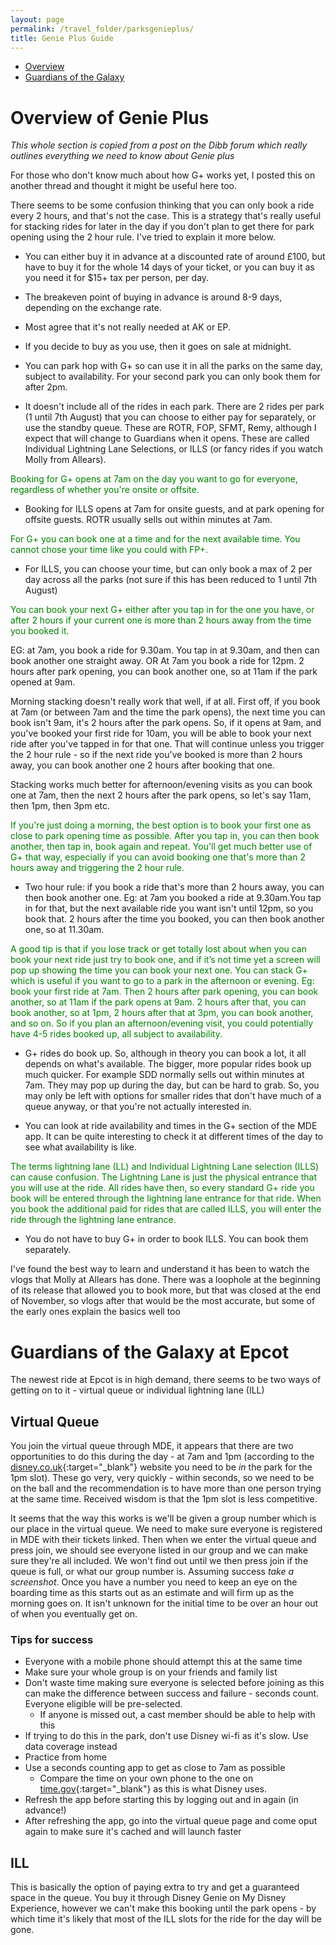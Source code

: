 ```yaml
---
layout: page
permalink: /travel_folder/parksgenieplus/
title: Genie Plus Guide
---
```


- [Overview](#overview)
- [Guardians of the Galaxy](#guardians-of-the-galaxy-at-epcot)

# Overview of Genie Plus

*This whole section is copied from a post on the Dibb forum which really outlines everything we need to know about Genie plus*

For those who don't know much about how G+ works yet, I posted this on another thread and thought it might be useful here too.

There seems to be some confusion thinking that you can only book a ride every 2 hours, and that's not the case. This is a strategy that's really useful for stacking rides for later in the day if you don't plan to get there for park opening using the 2 hour rule. I've tried to explain it more below.

- You can either buy it in advance at a discounted rate of around £100, but have to buy it for the whole 14 days of your ticket, or you can buy it as you need it for $15+ tax per person, per day.

- The breakeven point of buying in advance is around 8-9 days, depending on the exchange rate.
- Most agree that it's not really needed at AK or EP.

- If you decide to buy as you use, then it goes on sale at midnight.

- You can park hop with G+ so can use it in all the parks on the same day, subject to availability. For your second park you can only book them for after 2pm.

- It doesn't include all of the rides in each park. There are 2 rides per park (1 until 7th August) that you can choose to either pay for separately, or use the standby queue. These are ROTR, FOP, SFMT, Remy, although I expect that will change to Guardians when it opens. These are called Individual Lightning Lane Selections, or ILLS (or fancy rides if you watch Molly from Allears).

<span style="color:green">
Booking for G+ opens at 7am on the day you want to go for everyone, regardless of whether you're onsite or offsite.
</span>

- Booking for ILLS opens at 7am for onsite guests, and at park opening for offsite guests. ROTR usually sells out within minutes at 7am.

<span style="color:green">
For G+ you can book one at a time and for the next available time. You cannot chose your time like you could with FP+.
</span>

- For ILLS, you can choose your time, but can only book a max of 2 per day across all the parks (not sure if this has been reduced to 1 until 7th August)

<span style="color:green">
You can book your next G+ either after you tap in for the one you have, or after 2 hours if your current one is more than 2 hours away from the time you booked it.
</span>

EG: at 7am, you book a ride for 9.30am. You tap in at 9.30am, and then can book another one straight away.
OR
At 7am you book a ride for 12pm. 2 hours after park opening, you can book another one, so at 11am if the park opened at 9am.

 
Morning stacking doesn't really work that well, if at all. First off, if you book at 7am (or between 7am and the time the park opens), the next time you can book isn't 9am, it's 2 hours after the park opens. So, if it opens at 9am, and you've booked your first ride for 10am, you will be able to book your next ride after you've tapped in for that one. That will continue unless you trigger the 2 hour rule - so if the next ride you've booked is more than 2 hours away, you can book another one 2 hours after booking that one.

Stacking works much better for afternoon/evening visits as you can book one at 7am, then the next 2 hours after the park opens, so let's say 11am, then 1pm, then 3pm etc.

<span style="color:green">
If you're just doing a morning, the best option is to book your first one as close to park opening time as possible. After you tap in, you can then book another, then tap in, book again and repeat. You'll get much better use of G+ that way, especially if you can avoid booking one that's more than 2 hours away and triggering the 2 hour rule.
</span>


- Two hour rule: if you book a ride that's more than 2 hours away, you can then book another one. Eg: at 7am you booked a ride at 9.30am.You tap in for that, but the next available ride you want isn't until 12pm, so you book that. 2 hours after the time you booked, you can then book another one, so at 11.30am.

<span style="color:green">
A good tip is that if you lose track or get totally lost about when you can book your next ride just try to book one, and if it’s not time yet a screen will pop up showing the time you can book your next one.
</span>

<span style="color:green">
You can stack G+ which is useful if you want to go to a park in the afternoon or evening. Eg: book your first ride at 7am. Then 2 hours after park opening, you can book another, so at 11am if the park opens at 9am. 2 hours after that, you can book another, so at 1pm, 2 hours after that at 3pm, you can book another, and so on. So if you plan an afternoon/evening visit, you could potentially have 4-5 rides booked up, all subject to availability.
</span>

- G+ rides do book up. So, although in theory you can book a lot, it all depends on what's available. The bigger, more popular rides book up much quicker. For example SDD normally sells out within minutes at 7am. They may pop up during the day, but can be hard to grab. So, you may only be left with options for smaller rides that don't have much of a queue anyway, or that you're not actually interested in.

- You can look at ride availability and times in the G+ section of the MDE app. It can be quite interesting to check it at different times of the day to see what availability is like.

<span style="color:green">
The terms lightning lane (LL) and Individual Lightning Lane selection (ILLS) can cause confusion. The Lightning Lane is just the physical entrance that you will use at the ride. All rides have then, so every standard G+ ride you book will be entered through the lightning lane entrance for that ride. When you book the additional paid for rides that are called ILLS, you will enter the ride through the lightning lane entrance.
</span>

- You do not have to buy G+ in order to book ILLS. You can book them separately.

I've found the best way to learn and understand it has been to watch the vlogs that Molly at Allears has done. There was a loophole at the beginning of its release that allowed you to book more, but that was closed at the end of November, so vlogs after that would be the most accurate, but some of the early ones explain the basics well too

# Guardians of the Galaxy at Epcot

The newest ride at Epcot is in high demand, there seems to be two ways of getting on to it - virtual queue or individual lightning lane (ILL)

## Virtual Queue

You join the virtual queue through MDE, it appears that there are two opportunities to do this during the day - at 7am and 1pm (according to the [disney.co.uk](https://www.disneyworld.co.uk/guest-services/virtual-queue/){:target="\_blank"} website you need to be *in* the park for the 1pm slot). These go very, very quickly - within seconds, so we need to be on the ball and the recommendation is to have more than one person trying at the same time. Received wisdom is that the 1pm slot is less competitive.

It seems that the way this works is we'll be given a group number which is our place in the virtual queue. We need to make sure everyone is registered in MDE with their tickets linked. Then when we enter the virtual queue and press join, we should see everyone listed in our group and we can make sure they're all included. We won't find out until we then press join if the queue is full, or what our group number is. Assuming success *take a screenshot*. Once you have a number you need to keep an eye on the boarding time as this starts out as an estimate and will firm up as the morning goes on. It isn't unknown for the initial time to be over an hour out of when you eventually get on. 

### Tips for success

- Everyone with a mobile phone should attempt this at the same time
- Make sure your whole group is on your friends and family list
- Don't waste time making sure everyone is selected before joining as this can make the difference between success and failure - seconds count. Everyone eligible will be pre-selected.
	- If anyone is missed out, a cast member should be able to help with this
- If trying to do this in the park, don't use Disney wi-fi as it's slow. Use data coverage instead
- Practice from home
- Use a seconds counting app to get as close to 7am as possible
	- Compare the time on your own phone to the one on [time.gov](https://time.gov){:target="\_blank"}  as this is what Disney uses.
- Refresh the app before starting this by logging out and in again (in advance!)
- After refreshing the app, go into the virtual queue page and come oput again to make sure it's cached and will launch faster


## ILL

This is basically the option of paying extra to try and get a guaranteed space in the queue. You buy it through Disney Genie on My Disney Experience, however we can't make this booking until the park opens - by which time it's likely that most of the ILL slots for the ride for the day will be gone. 